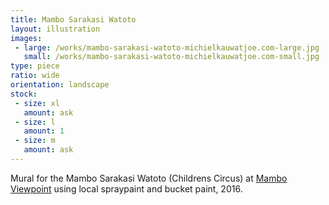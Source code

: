 ```yaml
---
title: Mambo Sarakasi Watoto
layout: illustration
images:
 - large: /works/mambo-sarakasi-watoto-michielkauwatjoe.com-large.jpg
   small: /works/mambo-sarakasi-watoto-michielkauwatjoe.com-small.jpg
type: piece
ratio: wide
orientation: landscape
stock:
 - size: xl
   amount: ask
 - size: l
   amount: 1
 - size: m
   amount: ask
---
```


Mural for the Mambo Sarakasi Watoto (Childrens Circus) at <a href="http://www.mamboviewpoint.org">Mambo Viewpoint</a> using local spraypaint and bucket paint, 2016.
